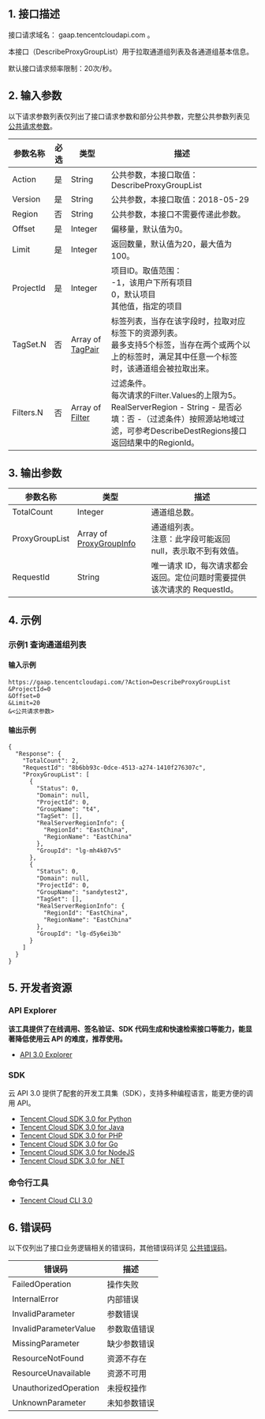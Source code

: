 ## 1. 接口描述

接口请求域名： gaap.tencentcloudapi.com 。

本接口（DescribeProxyGroupList）用于拉取通道组列表及各通道组基本信息。

默认接口请求频率限制：20次/秒。

## 2. 输入参数

以下请求参数列表仅列出了接口请求参数和部分公共参数，完整公共参数列表见 [公共请求参数](/document/api/608/36935)。

| 参数名称 | 必选 | 类型 | 描述 |
|---------|---------|---------|---------|
| Action | 是 | String | 公共参数，本接口取值：DescribeProxyGroupList |
| Version | 是 | String | 公共参数，本接口取值：2018-05-29 |
| Region | 否 | String | 公共参数，本接口不需要传递此参数。 |
| Offset | 是 | Integer | 偏移量，默认值为0。 |
| Limit | 是 | Integer | 返回数量，默认值为20，最大值为100。 |
| ProjectId | 是 | Integer | 项目ID。取值范围：<br/>-1，该用户下所有项目<br/>0，默认项目<br/>其他值，指定的项目 |
| TagSet.N | 否 | Array of [TagPair](/document/api/608/37023#TagPair) | 标签列表，当存在该字段时，拉取对应标签下的资源列表。<br/>最多支持5个标签，当存在两个或两个以上的标签时，满足其中任意一个标签时，该通道组会被拉取出来。 |
| Filters.N | 否 | Array of [Filter](/document/api/608/37023#Filter) | 过滤条件。   <br/>每次请求的Filter.Values的上限为5。<br/>RealServerRegion - String - 是否必填：否 -（过滤条件）按照源站地域过滤，可参考DescribeDestRegions接口返回结果中的RegionId。 |

## 3. 输出参数

| 参数名称 | 类型 | 描述 |
|---------|---------|---------|
| TotalCount | Integer | 通道组总数。|
| ProxyGroupList | Array of [ProxyGroupInfo](/document/api/608/37023#ProxyGroupInfo) | 通道组列表。<br/>注意：此字段可能返回 null，表示取不到有效值。|
| RequestId | String | 唯一请求 ID，每次请求都会返回。定位问题时需要提供该次请求的 RequestId。|

## 4. 示例

### 示例1 查询通道组列表

#### 输入示例

```
https://gaap.tencentcloudapi.com/?Action=DescribeProxyGroupList
&ProjectId=0
&Offset=0
&Limit=20
&<公共请求参数>
```

#### 输出示例

```
{
  "Response": {
    "TotalCount": 2,
    "RequestId": "8b6bb93c-0dce-4513-a274-1410f276307c",
    "ProxyGroupList": [
      {
        "Status": 0,
        "Domain": null,
        "ProjectId": 0,
        "GroupName": "t4",
        "TagSet": [],
        "RealServerRegionInfo": {
          "RegionId": "EastChina",
          "RegionName": "EastChina"
        },
        "GroupId": "lg-mh4k07v5"
      },
      {
        "Status": 0,
        "Domain": null,
        "ProjectId": 0,
        "GroupName": "sandytest2",
        "TagSet": [],
        "RealServerRegionInfo": {
          "RegionId": "EastChina",
          "RegionName": "EastChina"
        },
        "GroupId": "lg-d5y6ei3b"
      }
    ]
  }
}
```


## 5. 开发者资源

### API Explorer

**该工具提供了在线调用、签名验证、SDK 代码生成和快速检索接口等能力，能显著降低使用云 API 的难度，推荐使用。**

* [API 3.0 Explorer](https://console.cloud.tencent.com/api/explorer?Product=gaap&Version=2018-05-29&Action=DescribeProxyGroupList)

### SDK

云 API 3.0 提供了配套的开发工具集（SDK），支持多种编程语言，能更方便的调用 API。

* [Tencent Cloud SDK 3.0 for Python](https://github.com/TencentCloud/tencentcloud-sdk-python)
* [Tencent Cloud SDK 3.0 for Java](https://github.com/TencentCloud/tencentcloud-sdk-java)
* [Tencent Cloud SDK 3.0 for PHP](https://github.com/TencentCloud/tencentcloud-sdk-php)
* [Tencent Cloud SDK 3.0 for Go](https://github.com/TencentCloud/tencentcloud-sdk-go)
* [Tencent Cloud SDK 3.0 for NodeJS](https://github.com/TencentCloud/tencentcloud-sdk-nodejs)
* [Tencent Cloud SDK 3.0 for .NET](https://github.com/TencentCloud/tencentcloud-sdk-dotnet)

### 命令行工具

* [Tencent Cloud CLI 3.0](https://cloud.tencent.com/document/product/440/6176)

## 6. 错误码

以下仅列出了接口业务逻辑相关的错误码，其他错误码详见 [公共错误码](/document/api/608/36938#.E5.85.AC.E5.85.B1.E9.94.99.E8.AF.AF.E7.A0.81)。

| 错误码 | 描述 |
|---------|---------|
| FailedOperation | 操作失败 |
| InternalError | 内部错误 |
| InvalidParameter | 参数错误 |
| InvalidParameterValue | 参数取值错误 |
| MissingParameter | 缺少参数错误 |
| ResourceNotFound | 资源不存在 |
| ResourceUnavailable | 资源不可用 |
| UnauthorizedOperation | 未授权操作 |
| UnknownParameter | 未知参数错误 |
